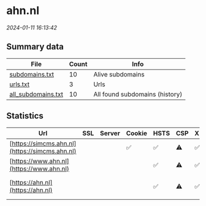 # ahn.nl
*2024-01-11 16:13:42*
## Summary data
| File       | Count | Info |
|------------|-------|------|
|[subdomains.txt](/data/ahn.nl/subdomains.txt)|10|Alive subdomains|
|[urls.txt](/data/ahn.nl/urls.txt)|3|Urls|
|[all_subdomains.txt](/data/ahn.nl/all_subdomains.txt)|10|All found subdomains (history)|
## Statistics
| Url | SSL | Server | Cookie | HSTS | CSP | XFO | XXP | RP | Tech |Title |
|------------|-------|------|------|------|------|------|------|------|------|------|
|[https://simcms.ahn.nl](https://simcms.ahn.nl)| ||:white_check_mark: |:white_check_mark: |:warning: |:white_check_mark: | |:white_check_mark: |HSTS|403 Forbidden|
|[https://www.ahn.nl](https://www.ahn.nl)| || |:white_check_mark: |:warning: |:white_check_mark: | |:white_check_mark: |HSTS|403 Forbidden|
|[https://ahn.nl](https://ahn.nl)| || |:white_check_mark: |:warning: |:white_check_mark: | |:white_check_mark: |HSTS|301 Moved Perman...|